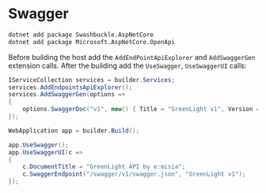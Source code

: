 # Swagger

```sh
dotnet add package Swashbuckle.AspNetCore
dotnet add package Microsoft.AspNetCore.OpenApi
```



Before building the host add the `AddEndPointApiExplorer` and `AddSwaggerGen` extension calls. After the building add the `UseSwagger`, `UseSwaggerUI` calls:

```cs
IServiceCollection services = builder.Services;
services.AddEndpointsApiExplorer();
services.AddSwaggerGen(options =>
{
    options.SwaggerDoc("v1", new() { Title = "GreenLight v1", Version = "v1" });
});

WebApplication app = builder.Build();

app.UseSwagger();
app.UseSwaggerUI(c =>
{
    c.DocumentTitle = "GreenLight API by e:misia";
    c.SwaggerEndpoint("/swagger/v1/swagger.json", "GreenLight v1");
});
```
